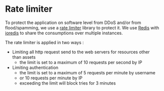 # Rate limiter

To protect the application on software level from DDoS and/or from flood/spamming,
we use a [rate limiter][rlfx] library to protect it.
We use [Redis][redis] with [ioredis] to share the consumptions over multiple instances.

The rate limiter is applied in two ways :

-   Limiting all http request send to the web servers for resources other than assets
    -   the limit is set to a maximum of 10 requests per second by IP
-   Limiting authentication
    -   the limit is set to a maximum of 5 requests per minute by username
    -   or 10 requests per minute by IP
    -   exceeding the limit will block tries for 3 minutes

[rlfx]: https://github.com/animir/node-rate-limiter-flexible#readme
[ioredis]: https://github.com/luin/ioredis
[redis]: https://redis.io/
